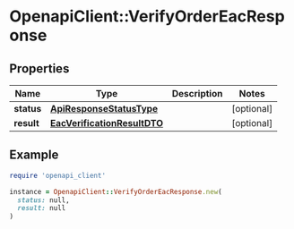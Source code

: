 # OpenapiClient::VerifyOrderEacResponse

## Properties

| Name | Type | Description | Notes |
| ---- | ---- | ----------- | ----- |
| **status** | [**ApiResponseStatusType**](ApiResponseStatusType.md) |  | [optional] |
| **result** | [**EacVerificationResultDTO**](EacVerificationResultDTO.md) |  | [optional] |

## Example

```ruby
require 'openapi_client'

instance = OpenapiClient::VerifyOrderEacResponse.new(
  status: null,
  result: null
)
```

